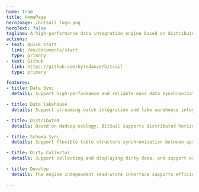 ```yaml
---
home: true
title: HomePage
heroImage: /bitsail_logo.png
heroText: false
tagline: A high-performance data integration engine based on distributed architecture, supporting data synchronization between multiple heterogeneous data sources.
actions:
- text: Quick Start
  link: /en/documents/start
  type: primary
- text: Github
  link: https://github.com/bytedance/bitsail
  type: primary

features:
- title: Data Sync
  details: Support high-performance and reliable mass data synchronization between multiple heterogeneous data sources, and support conversion between different data source types.

- title: Data lakehouse
  details: Support streaming batch integration and lake warehouse integration architecture, and use one unified framework to cover almost all data synchronization scenarios.

- title: Distributed
  details: Based on Hadoop ecology, BitSail supports distributed horizontal expansion, and solves data synchronization in batch, stream, and incremental scenarios.

- title: Schema Sync
  details: Support flexible table structure synchronization between upstream and downstream data sources, including creating table and column level addition, deletion and modification.

- title: Dirty Collector
  details: Support collecting and displaying dirty data, and support expanding more kinds of data storage for storing dirty data.

- title: Develop
  details: The engine independent read-write interface supports efficient development.

---
```

